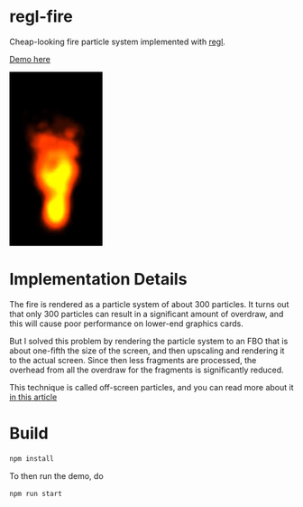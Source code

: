 # regl-fire

Cheap-looking fire particle system implemented with [regl](https://github.com/mikolalysenko/regl).

[Demo here](https://erkaman.github.io/regl-fire/fire.html)

![Animated](images/fire.gif)

# Implementation Details

The fire is rendered as a particle system of about 300 particles. It
turns out that only 300 particles can result in a significant amount of
overdraw, and this will cause poor performance on lower-end graphics
cards.

But I solved this problem by rendering the particle system to an FBO
that is about one-fifth the size of the screen, and then upscaling and
rendering it to the actual screen. Since then less fragments are
processed, the overhead from all the overdraw for the fragments is
significantly reduced.

This technique is called off-screen particles, and you can read more
about it [in this article](http://http.developer.nvidia.com/GPUGems3/gpugems3_ch23.html)

# Build

```bash
npm install
```

To then run the demo, do

```bash
npm run start
```

